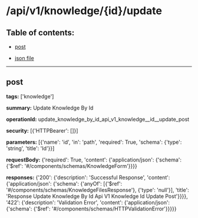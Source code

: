 # /api/v1/knowledge/{id}/update

## Table of contents:
- [post](#post)

- [json file](./_api_v1_knowledge_{id}_update.json)

---
<a name="post"></a>
## post

**tags:** ['knowledge']

**summary:** Update Knowledge By Id

**operationId:** update_knowledge_by_id_api_v1_knowledge__id__update_post

**security:** [{'HTTPBearer': []}]

**parameters:** [{'name': 'id', 'in': 'path', 'required': True, 'schema': {'type': 'string', 'title': 'Id'}}]

**requestBody:** {'required': True, 'content': {'application/json': {'schema': {'$ref': '#/components/schemas/KnowledgeForm'}}}}

**responses:** {'200': {'description': 'Successful Response', 'content': {'application/json': {'schema': {'anyOf': [{'$ref': '#/components/schemas/KnowledgeFilesResponse'}, {'type': 'null'}], 'title': 'Response Update Knowledge By Id Api V1 Knowledge  Id  Update Post'}}}}, '422': {'description': 'Validation Error', 'content': {'application/json': {'schema': {'$ref': '#/components/schemas/HTTPValidationError'}}}}}

